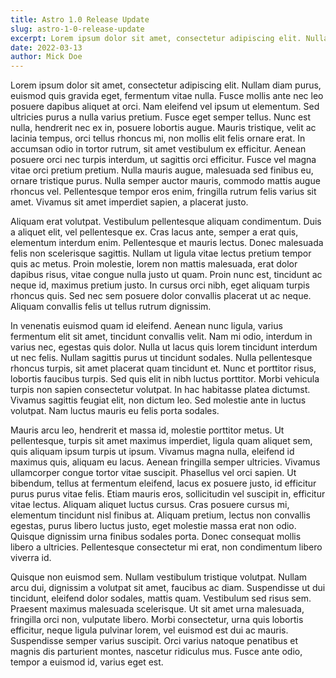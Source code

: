 ```yaml
--- 
title: Astro 1.0 Release Update
slug: astro-1-0-release-update
excerpt: Lorem ipsum dolor sit amet, consectetur adipiscing elit. Nullam diam purus, euismod quis gravida eget, fermentum vitae nulla. Fusce mollis ante nec leo posuere dapibus aliquet at orci.
date: 2022-03-13
author: Mick Doe
---
```


Lorem ipsum dolor sit amet, consectetur adipiscing elit. Nullam diam purus, euismod quis gravida eget, fermentum vitae nulla. Fusce mollis ante nec leo posuere dapibus aliquet at orci. Nam eleifend vel ipsum ut elementum. Sed ultricies purus a nulla varius pretium. Fusce eget semper tellus. Nunc est nulla, hendrerit nec ex in, posuere lobortis augue. Mauris tristique, velit ac lacinia tempus, orci tellus rhoncus mi, non mollis elit felis ornare erat. In accumsan odio in tortor rutrum, sit amet vestibulum ex efficitur. Aenean posuere orci nec turpis interdum, ut sagittis orci efficitur. Fusce vel magna vitae orci pretium pretium. Nulla mauris augue, malesuada sed finibus eu, ornare tristique purus. Nulla semper auctor mauris, commodo mattis augue rhoncus vel. Pellentesque tempor eros enim, fringilla rutrum felis varius sit amet. Vivamus sit amet imperdiet sapien, a placerat justo.

Aliquam erat volutpat. Vestibulum pellentesque aliquam condimentum. Duis a aliquet elit, vel pellentesque ex. Cras lacus ante, semper a erat quis, elementum interdum enim. Pellentesque et mauris lectus. Donec malesuada felis non scelerisque sagittis. Nullam ut ligula vitae lectus pretium tempor quis ac metus. Proin molestie, lorem non mattis malesuada, erat dolor dapibus risus, vitae congue nulla justo ut quam. Proin nunc est, tincidunt ac neque id, maximus pretium justo. In cursus orci nibh, eget aliquam turpis rhoncus quis. Sed nec sem posuere dolor convallis placerat ut ac neque. Aliquam convallis felis ut tellus rutrum dignissim.

In venenatis euismod quam id eleifend. Aenean nunc ligula, varius fermentum elit sit amet, tincidunt convallis velit. Nam mi odio, interdum in varius nec, egestas quis dolor. Nulla ut lacus quis lorem tincidunt interdum ut nec felis. Nullam sagittis purus ut tincidunt sodales. Nulla pellentesque rhoncus turpis, sit amet placerat quam tincidunt et. Nunc et porttitor risus, lobortis faucibus turpis. Sed quis elit in nibh luctus porttitor. Morbi vehicula turpis non sapien consectetur volutpat. In hac habitasse platea dictumst. Vivamus sagittis feugiat elit, non dictum leo. Sed molestie ante in luctus volutpat. Nam luctus mauris eu felis porta sodales.

Mauris arcu leo, hendrerit et massa id, molestie porttitor metus. Ut pellentesque, turpis sit amet maximus imperdiet, ligula quam aliquet sem, quis aliquam ipsum turpis ut ipsum. Vivamus magna nulla, eleifend id maximus quis, aliquam eu lacus. Aenean fringilla semper ultricies. Vivamus ullamcorper congue tortor vitae suscipit. Phasellus vel orci sapien. Ut bibendum, tellus at fermentum eleifend, lacus ex posuere justo, id efficitur purus purus vitae felis. Etiam mauris eros, sollicitudin vel suscipit in, efficitur vitae lectus. Aliquam aliquet luctus cursus. Cras posuere cursus mi, elementum tincidunt nisl finibus at. Aliquam pretium, lectus non convallis egestas, purus libero luctus justo, eget molestie massa erat non odio. Quisque dignissim urna finibus sodales porta. Donec consequat mollis libero a ultricies. Pellentesque consectetur mi erat, non condimentum libero viverra id.

Quisque non euismod sem. Nullam vestibulum tristique volutpat. Nullam arcu dui, dignissim a volutpat sit amet, faucibus ac diam. Suspendisse ut dui tincidunt, eleifend dolor sodales, mattis quam. Vestibulum sed risus sem. Praesent maximus malesuada scelerisque. Ut sit amet urna malesuada, fringilla orci non, vulputate libero. Morbi consectetur, urna quis lobortis efficitur, neque ligula pulvinar lorem, vel euismod est dui ac mauris. Suspendisse semper varius suscipit. Orci varius natoque penatibus et magnis dis parturient montes, nascetur ridiculus mus. Fusce ante odio, tempor a euismod id, varius eget est.
